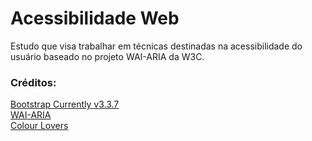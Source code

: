 # Acessibilidade Web

Estudo que visa trabalhar em técnicas destinadas na acessibilidade do usuário baseado no projeto WAI-ARIA da W3C.

### Créditos:
<a href="http://getbootstrap.com/">Bootstrap Currently v3.3.7</a> <br>
<a href="https://www.w3.org/WAI/intro/aria">WAI-ARIA</a> <br>
<a href="http://www.colourlovers.com/">Colour Lovers</a>

